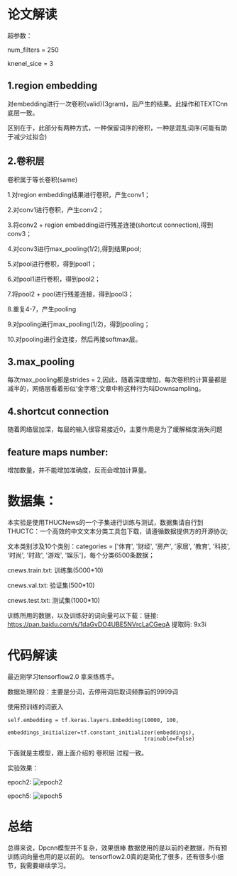 # 论文解读
超参数：

num_filters = 250

knenel_sice = 3

## 1.region embedding
对embedding进行一次卷积(valid)(3gram)，后产生的结果。此操作和TEXTCnn底层一致。

区别在于，此部分有两种方式，一种保留词序的卷积，一种是混乱词序(可能有助于减少过拟合)

## 2.卷积层
卷积属于等长卷积(same)

1.对region embedding结果进行卷积，产生conv1；

2.对conv1进行卷积，产生conv2；

3.将conv2 + region embedding进行残差连接(shortcut connection),得到conv3；

4.对conv3进行max_pooling(1/2),得到结果pool;

5.对pool进行卷积，得到pool1；

6.对pool1进行卷积，得到pool2；

7.将pool2 + pool进行残差连接，得到pool3；

8.重复4-7，产生pooling

9.对pooling进行max_pooling(1/2)，得到pooling；

10.对pooling进行全连接，然后再接softmax层。

## 3.max_pooling
每次max_pooling都是strides = 2,因此，随着深度增加，每次卷积的计算量都是减半的，网络层看着形似‘金字塔’;文章中称这种行为叫Downsampling。

## 4.shortcut connection
随着网络层加深，每层的输入很容易接近0，主要作用是为了缓解梯度消失问题

## feature maps number:
增加数量，并不能增加准确度，反而会增加计算量。

# 数据集：
本实验是使用THUCNews的一个子集进行训练与测试，数据集请自行到THUCTC：一个高效的中文文本分类工具包下载，请遵循数据提供方的开源协议;

文本类别涉及10个类别：categories = ['体育', '财经', '房产', '家居', '教育', '科技', '时尚', '时政', '游戏', '娱乐']，每个分类6500条数据；

cnews.train.txt: 训练集(5000*10)

cnews.val.txt: 验证集(500*10)

cnews.test.txt: 测试集(1000*10)

训练所用的数据，以及训练好的词向量可以下载：链接: https://pan.baidu.com/s/1daGvDO4UBE5NVrcLaCGeqA 提取码: 9x3i 

# 代码解读
最近刚学习tensorflow2.0 拿来练练手。

数据处理阶段：主要是分词，去停用词后取词频靠前的9999词

使用预训练的词嵌入
```
self.embedding = tf.keras.layers.Embedding(10000, 100,
                                           embeddings_initializer=tf.constant_initializer(embeddings),
                                           trainable=False)
```
下面就是主模型，跟上面介绍的 卷积层 过程一致。

实验效果：

epoch2:
![epoch2](https://github.com/NLPxiaoxu/Easy_NLP/blob/master/Dpcnn/image/epoch2.png)

epoch5:
![epoch5](https://github.com/NLPxiaoxu/Easy_NLP/blob/master/Dpcnn/image/epoch5.png)
# 总结
总得来说，Dpcnn模型并不复杂，效果很棒
数据使用的是以前的老数据，所有预训练词向量也用的是以前的。
tensorflow2.0真的是简化了很多，还有很多小细节，我需要继续学习。
